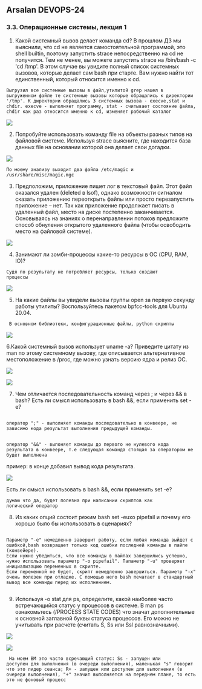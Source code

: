 ## Arsalan DEVOPS-24
### 3.3. Операционные системы, лекция 1

1. Какой системный вызов делает команда cd? В прошлом ДЗ мы выяснили, что cd не является самостоятельной программой, это shell builtin, поэтому запустить strace непосредственно на cd не получится. Тем не менее, вы можете запустить strace на /bin/bash -c 'cd /tmp'. В этом случае вы увидите полный список системных вызовов, которые делает сам bash при старте. Вам нужно найти тот единственный, который относится именно к cd.

<code>Выгрузил все системные вызовы в файл,утилитой grep нашел в выгруженном файле те системные вызовы которые обращались к директории '/tmp'. К директории обращались 3 системных вызова - execve,stat и chdir. execve - выполняет программу, stat - считывает состояние файла, chdir как раз относится именно к cd, изменяет рабочий каталог  </code>

![](dir33/3.3.1.png)

2. Попробуйте использовать команду file на объекты разных типов на файловой системе. Используя strace выясните, где находится база данных file на основании которой она делает свои догадки.

![](dir33/3.3.2.png)

<code>По моему анализу выходит два файла /etc/magic и /usr/share/misc/magic.mgc</code>

3. Предположим, приложение пишет лог в текстовый файл. Этот файл оказался удален (deleted в lsof), однако возможности сигналом сказать приложению переоткрыть файлы или просто перезапустить приложение – нет. Так как приложение продолжает писать в удаленный файл, место на диске постепенно заканчивается. Основываясь на знаниях о перенаправлении потоков предложите способ обнуления открытого удаленного файла (чтобы освободить место на файловой системе).

![](dir33/3.3.3.png)

4. Занимают ли зомби-процессы какие-то ресурсы в ОС (CPU, RAM, IO)?

<code>Судя по результату не потребляет ресурсы, только создают процессы</code>

![](dir33/3.3.4.png)

5. На какие файлы вы увидели вызовы группы open за первую секунду работы утилиты? Воспользуйтесь пакетом bpfcc-tools для Ubuntu 20.04.

 <code> В основном библиотеки, конфигурационные файлы, python скрипты </code>

![](dir33/3.3.5.png)

6.Какой системный вызов использует uname -a? Приведите цитату из man по этому системному вызову, где описывается альтернативное местоположение в /proc, где можно узнать версию ядра и релиз ОС.

![](dir33/3.3.6_1.png)

![](dir33/3.3.6_2.png)

7. Чем отличается последовательность команд через ; и через && в bash? Есть ли смысл использовать в bash &&, если применить set -e?

<code> 
оператор ";" - выполняет команды последовательно в конвеере, не зависимо кода результат выполнения предыдущей команды.
<p>
оператор "&&" - выпоняет команды до первого не нулевого кода результата в конвеере, т.е следующая команда стоящая за оператором не будет выполнена
</code>

пример: в конце добавил вывод кода результата. 

![](dir33/3.3.7_1.png)

Есть ли смысл использовать в bash &&, если применить set -e?

<code>думаю что да, будет полезна при написании скриптов как логический оператор</code>

8. Из каких опций состоит режим bash set -euxo pipefail и почему его хорошо было бы использовать в сценариях?

<code>
Параметр "-e" немедленно завершит работу, если любая команда выйдет с ошибкой,bash возвращает только код ошибки последней команды в пайпе (конвейере).
Если нужно убедиться, что все команды в пайпах завершились успешно, нужно использовать параметр "-o pipefail". Папаметр "-u" проверяет инициализацию переменных в скрипте. 
Если переменной не будет, скрипт немедленно завершиться. Параметр "-x" очень полезен при отладке. С помощью него bash печатает в стандартный вывод все команды перед их исполнением.

</code>

9. Используя -o stat для ps, определите, какой наиболее часто встречающийся статус у процессов в системе. В man ps ознакомьтесь (/PROCESS STATE CODES) что значат дополнительные к основной заглавной буквы статуса процессов. Его можно не учитывать при расчете (считать S, Ss или Ssl равнозначными).

![](dir33/3.3.9.png)

![](dir33/3.3.9_2.png)

<code> На моем ВМ это часто всречающий статус: Ss - запущен или доступен для выполнения (в очереди выполнения), маленькая "s" говорит что это лидер сеанса; 
R+ - запущен или доступен для выполнения (в очереди выполнения), "+" значит выполняется на переднем плане, то есть это не фоновый процесс</code>